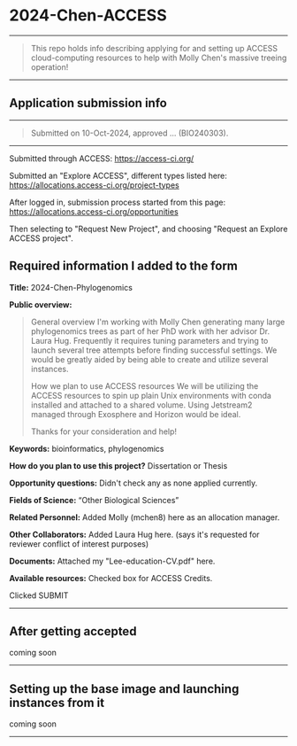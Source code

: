 # 2024-Chen-ACCESS

---

> This repo holds info describing applying for and setting up ACCESS cloud-computing resources to help with Molly Chen's massive treeing operation!

---

## Application submission info

---
> Submitted on 10-Oct-2024, approved ... (BIO240303).
---

Submitted through ACCESS: https://access-ci.org/

Submitted an "Explore ACCESS", different types listed here: https://allocations.access-ci.org/project-types

After logged in, submission process started from this page: https://allocations.access-ci.org/opportunities

Then selecting to "Request New Project", and choosing "Request an Explore ACCESS project". 

## Required information I added to the form

**Title:** 2024-Chen-Phylogenomics

**Public overview:**  

> General overview
> I'm working with Molly Chen generating many large phylogenomics trees as part of her PhD work with her advisor Dr. Laura Hug. Frequently it requires tuning parameters and trying to launch several tree attempts before finding successful settings. We would be greatly aided by being able to create and utilize several instances.
> 
> How we plan to use ACCESS resources
> We will be utilizing the ACCESS resources to spin up plain Unix environments with conda installed and attached to a shared volume. Using Jetstream2 managed through Exosphere and Horizon would be ideal.
>  
> Thanks for your consideration and help!

**Keywords:** bioinformatics, phylogenomics

**How do you plan to use this project?** Dissertation or Thesis

**Opportunity questions:** Didn't check any as none applied currently.

**Fields of Science:** “Other Biological Sciences”

**Related Personnel:** Added Molly (mchen8) here as an allocation manager.

**Other Collaborators:** Added Laura Hug here. (says it's requested for reviewer conflict of interest purposes)

**Documents:** Attached my "Lee-education-CV.pdf" here.

**Available resources:** Checked box for ACCESS Credits. 

Clicked SUBMIT

---

## After getting accepted

coming soon


<!-- ### Transferring credits from ACCESS to Jetstream2
Once approved, and logged in, needed this page (https://allocations.access-ci.org/requests) in order to transfer ACCESS credits to a specific resource. For the appropriate allocation/Project, selected "Credits + Resources", then the text box that initially says "Add a resource to your exchange...", then selected "Indiana Jetstream2 CPU", then entered 190,000. Then for "Indiana Jetstream2 Storage" added the remaining 10,000, giving 10 TB of shared storage to use. -->

---

## Setting up the base image and launching instances from it

coming soon

---
